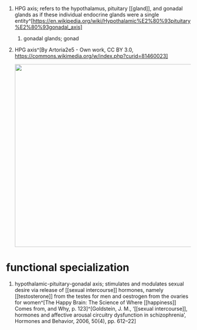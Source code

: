 1. HPG axis; refers to the hypothalamus, pituitary [[gland]], and gonadal glands as if these individual endocrine glands were a single entity^[https://en.wikipedia.org/wiki/Hypothalamic%E2%80%93pituitary%E2%80%93gonadal_axis]
	1. gonadal glands; gonad
2. HPG axis^[By Artoria2e5 - Own work, CC BY 3.0, https://commons.wikimedia.org/w/index.php?curid=81460023]

	<img src="https://upload.wikimedia.org/wikipedia/commons/5/57/Hypothalamic%E2%80%93pituitary%E2%80%93gonadal_axis.svg" width="500" />
	
# functional specialization
1. hypothalamic-pituitary-gonadal axis; stimulates and modulates sexual desire via release of [[sexual intercourse]] hormones, namely [[testosterone]] from the testes for men and oestrogen from the ovaries for women^[The Happy Brain: The Science of Where [[happiness]] Comes from, and Why, p. 123]^[Goldstein, J. M., ‘[[sexual intercourse]], hormones and affective arousal circuitry dysfunction in schizophrenia’, Hormones and Behavior, 2006, 50(4), pp. 612–22]